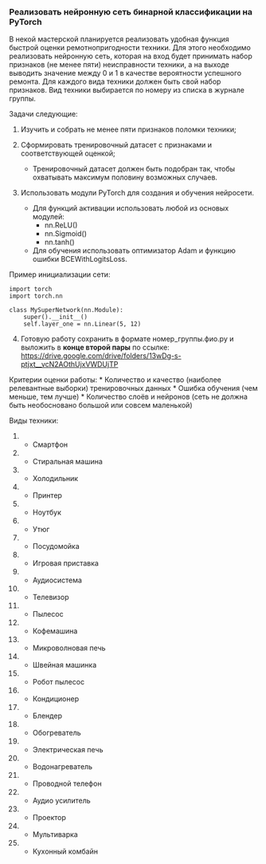 ### Реализовать нейронную сеть бинарной классификации на PyTorch

В некой мастерской планируется реализовать удобная функция быстрой оценки ремотнопригодности техники.
Для этого необходимо реализовать нейронную сеть, которая на вход будет принимать набор признаков (не менее пяти) неисправности техники, а на выходе выводить значение между 0 и 1 в качестве вероятности успешного ремонта. Для каждого вида техники должен быть свой набор признаков.
Вид техники выбирается по номеру из списка в журнале группы.

Задачи следующие: 
1. Изучить и собрать не менее пяти признаков поломки техники;

2. Сформировать тренировочный датасет с признаками и соответствующей оценкой; 
	* Тренировочный датасет должен быть подобран так, чтобы охватывать максимум половину возможных случаев.

3. Использовать модули PyTorch для создания и обучения нейросети.
	* Для функций активации использовать любой из основых модулей:
		* nn.ReLU()
		* nn.Sigmoid()
		* nn.tanh()
	* Для обучения использовать оптимизатор Adam и функцию ошибки BCEWithLogitsLoss.

Пример инициализации сети:
	
	import torch
	import torch.nn

	class MySuperNetwork(nn.Module):
		super().__init__()
		self.layer_one = nn.Linear(5, 12)

4. Готовую работу сохранить в формате номер_группы.фио.py и выложить в **конце второй пары** 
	по ссылке: https://drive.google.com/drive/folders/13wDg-s-ptjxt__vcN2AOthUjxVWDUjTP

Критерии оценки работы:
	* Количество и качество (наиболее релевантные выборки) тренировочных данных
	* Ошибка обучения (чем меньше, тем лучше)
	* Количество слоёв и нейронов (сеть не должна быть необосновано большой или совсем маленькой)

Виды техники:
1. - Смартфон
2. - Стиральная машина
3. - Холодильник
4. - Принтер
5. - Ноутбук
6. - Утюг
7. - Посудомойка
8. - Игровая приставка
9. - Аудиосистема
10. - Телевизор
11. - Пылесос
12. - Кофемашина
13. - Микроволновая печь
14. - Швейная машинка
15. - Робот пылесос
16. - Кондиционер
17. - Блендер
18. - Обогреватель
19. - Электрическая печь
20. - Водонагреватель
21. - Проводной телефон
22. - Аудио усилитель
23. - Проектор
24. - Мультиварка
25. - Кухонный комбайн

